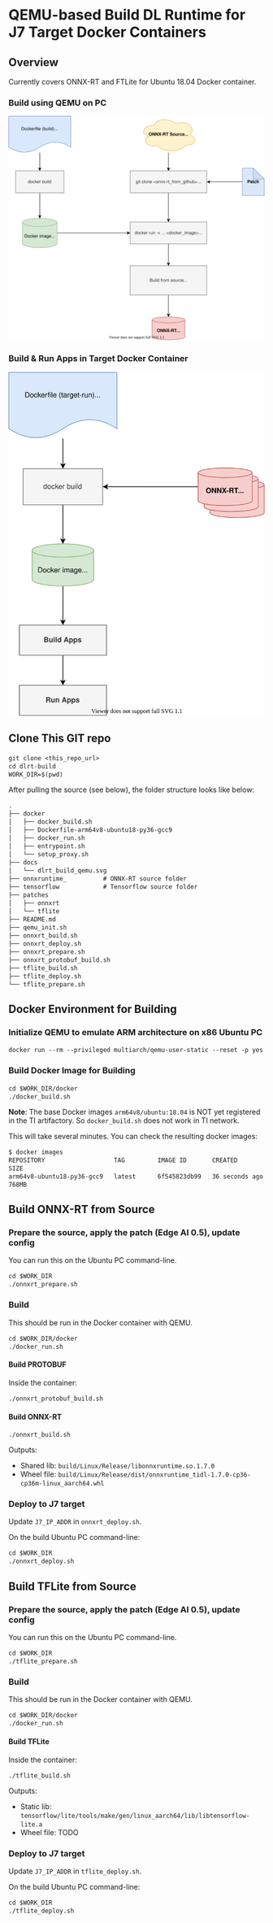 QEMU-based Build DL Runtime for J7 Target Docker Containers
===========================================================

## Overview
Currently covers ONNX-RT and FTLite for Ubuntu 18.04 Docker container.

### Build using QEMU on PC
![](docs/dlrt_build_qemu.svg)

### Build & Run Apps in Target Docker Container
![](docs/target_docker.svg)

## Clone This GIT repo
```
git clone <this_repo_url>
cd dlrt-build
WORK_DIR=$(pwd)
```

After pulling the source (see below), the folder structure looks like below:
```
.
├── docker
│   ├── docker_build.sh
│   ├── Dockerfile-arm64v8-ubuntu18-py36-gcc9
│   ├── docker_run.sh
│   ├── entrypoint.sh
│   └── setup_proxy.sh
├── docs
│   └── dlrt_build_qemu.svg
├── onnxruntime_          # ONNX-RT source folder
├── tensorflow            # Tensorflow source folder
├── patches
│   ├── onnxrt
│   └── tflite
├── README.md
├── qemu_init.sh
├── onnxrt_build.sh
├── onnxrt_deploy.sh
├── onnxrt_prepare.sh
├── onnxrt_protobuf_build.sh
├── tflite_build.sh
├── tflite_deploy.sh
└── tflite_prepare.sh
```

## Docker Environment for Building

### Initialize QEMU to emulate ARM architecture on x86 Ubuntu PC
```
docker run --rm --privileged multiarch/qemu-user-static --reset -p yes
```

### Build Docker Image for Building
```
cd $WORK_DIR/docker
./docker_build.sh
```

**Note**: The base Docker images `arm64v8/ubuntu:18.04` is NOT yet registered in the TI artifactory. So `docker_build.sh` does not work in TI network.

This will take several minutes. You can check the resulting docker images:
```
$ docker images
REPOSITORY                   TAG         IMAGE ID       CREATED             SIZE
arm64v8-ubuntu18-py36-gcc9   latest      6f545823db99   36 seconds ago      768MB
```

<!-- ### Start the Docker Container
```
cd $WORK_DIR/docker
./docker_run.sh
``` -->

<!-- ======================================= -->
## Build ONNX-RT from Source

### Prepare the source, apply the patch (Edge AI 0.5), update config
You can run this on the Ubuntu PC command-line.
```
cd $WORK_DIR
./onnxrt_prepare.sh
```

### Build
This should be run in the Docker container with QEMU.
```
cd $WORK_DIR/docker
./docker_run.sh
```

####  Build PROTOBUF
Inside the container:
```
./onnxrt_protobuf_build.sh
```

#### Build ONNX-RT
```
./onnxrt_build.sh
```

Outputs:
- Shared lib: `build/Linux/Release/libonnxruntime.so.1.7.0`
- Wheel file: `build/Linux/Release/dist/onnxruntime_tidl-1.7.0-cp36-cp36m-linux_aarch64.whl`


### Deploy to J7 target
Update `J7_IP_ADDR` in `onnxrt_deploy.sh`.

On the build Ubuntu PC command-line:
```
cd $WORK_DIR
./onnxrt_deploy.sh
```

<!-- ======================================= -->
## Build TFLite from Source

### Prepare the source, apply the patch (Edge AI 0.5), update config
You can run this on the Ubuntu PC command-line.
```
cd $WORK_DIR
./tflite_prepare.sh
```

### Build
This should be run in the Docker container with QEMU.
```
cd $WORK_DIR/docker
./docker_run.sh
```

#### Build TFLite
Inside the container:
```
./tflite_build.sh
```

Outputs:
- Static lib: `tensorflow/lite/tools/make/gen/linux_aarch64/lib/libtensorflow-lite.a`
- Wheel file: TODO

### Deploy to J7 target
Update `J7_IP_ADDR` in `tflite_deploy.sh`.

On the build Ubuntu PC command-line:
```
cd $WORK_DIR
./tflite_deploy.sh
```





